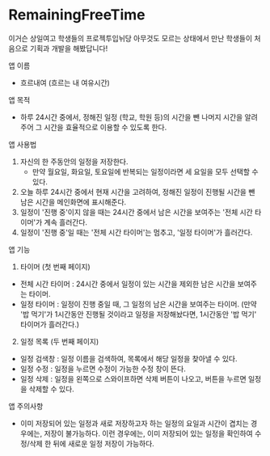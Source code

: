 # RemainingFreeTime
이거슨 상일여고 학생들의 프로젝투입뉘당
아무것도 모르는 상태에서 만난 학생들이 처음으로 기획과 개발을 해봤답니다!

앱 이름
- 흐르내여 (흐르는 내 여유시간)

앱 목적
- 하루 24시간 중에서, 정해진 일정 (학교, 학원 등)의 시간을 뺀 나머지 시간을 알려주어
  그 시간을 효율적으로 이용할 수 있도록 한다.

앱 사용법
1. 자신의 한 주동안의 일정을 저장한다.
   - 만약 월요일, 화요일, 토요일에 반복되는 일정이라면 세 요일을 모두 선택할 수 있다.
2. 오늘 하루 24시간 중에서 현재 시간을 고려하여, 정해진 일정이 진행될 시간을 뺀 남은 시간을 메인화면에 표시해준다.
3. 일정이 '진행 중'이지 않을 때는 24시간 중에서 남은 시간을 보여주는 '전체 시간 타이머'가 계속 흘러간다.
4. 일정이 '진행 중'일 때는 '전체 시간 타이머'는 멈추고, '일정 타이머'가 흘러간다.

앱 기능
1) 타이머 (첫 번째 페이지)
  - 전체 시간 타이머 : 24시간 중에서 일정이 있는 시간을 제외한 남은 시간을 보여주는 타이머.
  - 일정 타이머 : 일정이 진행 중일 때, 그 일정의 남은 시간을 보여주는 타이머.
               (만약 '밥 먹기'가 1시간동안 진행될 것이라고 일정을 저장해놨다면, 1시간동안 '밥 먹기' 타이머가 흘러간다.)
2) 일정 목록 (두 번째 페이지)
  - 일정 검색창 : 일정 이름을 검색하여, 목록에서 해당 일정을 찾아낼 수 있다.
  - 일정 수정 : 일정을 누르면 수정이 가능한 수정 창이 뜬다.
  - 일정 삭제 : 일정을 왼쪽으로 스와이프하면 삭제 버튼이 나오고, 버튼을 누르면 일정을 삭제할 수 있다.
  
앱 주의사항
- 이미 저장되어 있는 일정과 새로 저장하고자 하는 일정의 요일과 시간이 겹치는 경우에는, 저장이 불가능하다.
  이런 경우에는, 이미 저장되어 있는 일정을 확인하여 수정/삭제 한 뒤에 새로운 일정 저장이 가능하다.
